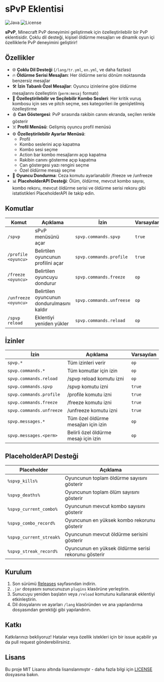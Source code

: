 # sPvP Eklentisi

![Java](https://img.shields.io/badge/Java-8+-brightgreen)
![License](https://img.shields.io/badge/License-MIT-blue)

**sPvP**, Minecraft PvP deneyimini geliştirmek için özelleştirilebilir bir PvP eklentisidir. Çoklu dil desteği, kişisel öldürme mesajları ve dinamik oyun içi özelliklerle PvP deneyimini geliştirir!

## Özellikler

- 🌐 **Çoklu Dil Desteği** (`/lang/tr.yml`, `en.yml`, ve daha fazlası)
- 🔥 **Öldürme Serisi Mesajları**: Her öldürme serisi dönüm noktasında benzersiz mesajlar
- 🛠 **İzin Tabanlı Özel Mesajlar**: Oyuncu izinlerine göre öldürme mesajlarını özelleştirin (`perm:mesaj` formatı)
- 🎵 **Özelleştirilebilir ve Seçilebilir Kombo Sesleri**: Her kritik vuruş kombosu için ses ve pitch seçme, ses kategorileri ile genişletilmiş özelleştirme
- 🩸 **Can Göstergesi**: PvP sırasında rakibin canını ekranda, seçilen renkle gösterir
- ☠️ **Profil Menüsü**: Gelişmiş oyuncu profil menüsü
- ⚙️ **Özelleştirilebilir Ayarlar Menüsü**:
  - Profil
  - Kombo seslerini açıp kapatma
  - Kombo sesi seçme
  - Action bar kombo mesajlarını açıp kapatma
  - Rakibin canını gösterme açıp kapatma
  - Can göstergesi yazı rengini seçme
  - Özel öldürme mesajı seçme
- 🥶 **Oyuncu Dondurma**: Ceza komutu ayarlanabilir /freeze ve /unfreeze
- 📊 **PlaceholderAPI Desteği**: Ölüm, öldürme, mevcut kombo sayısı, kombo rekoru, mevcut öldürme serisi ve öldürme serisi rekoru gibi istatistikleri PlaceholderAPI ile takip edin.

## Komutlar

| Komut                | Açıklama                                   | İzin                     | Varsayılan |
|----------------------|--------------------------------------------|--------------------------|------------|
| `/spvp`              | sPvP menüsünü açar                         | `spvp.commands.spvp`     | `true`     |
| `/profile <oyuncu>`  | Belirtilen oyuncunun profilini açar        | `spvp.commands.profile`  | `true`     |
| `/freeze <oyuncu>`   | Belirtilen oyuncuyu dondurur               | `spvp.commands.freeze`   | `op`        |
| `/unfreeze <oyuncu>` | Belirtilen oyuncunun dondurulmasını kaldır | `spvp.commands.unfreese` | `op`       |
| `/spvp reload`       | Eklentiyi yeniden yükler                   | `spvp.commands.reload`   | `op`       |

## İzinler

| İzin                     | Açıklama                              | Varsayılan |
|--------------------------|---------------------------------------| ---------- |
| `spvp.*`                 | Tüm izinleri verir                    | `op`       |
| `spvp.commands.*`        | Tüm komutlar için izin                | `op`       |
| `spvp.commands.reload`   | /spvp reload komutu izni              | `op`       |
| `spvp.commands.spvp`     | /spvp komutu izni                     | `true`     |
| `spvp.commands.profile`  | /profile komutu izni                  | `true`     |
| `spvp.commands.freeze`   | /freeze komutu izni                   | `true`     |
| `spvp.commands.unfreeze` | /unfreeze komutu izni                 | `true`     |
| `spvp.messages.*`        | Tüm özel öldürme mesajları için izin  | `op`     |
| `spvp.messages.<perm>`   | Belirli özel öldürme mesajı için izin | `op`     |

## PlaceholderAPI Desteği

| Placeholder               | Açıklama                                |
| ------------------------- | --------------------------------------- |
| `%spvp_kills%`            | Oyuncunun toplam öldürme sayısını gösterir |
| `%spvp_deaths%`           | Oyuncunun toplam ölüm sayısını gösterir   |
| `%spvp_current_combo%`    | Oyuncunun mevcut kombo sayısını gösterir  |
| `%spvp_combo_record%`     | Oyuncunun en yüksek kombo rekorunu gösterir |
| `%spvp_current_streak%`   | Oyuncunun mevcut öldürme serisini gösterir |
| `%spvp_streak_record%`    | Oyuncunun en yüksek öldürme serisi rekorunu gösterir |

## Kurulum

1. Son sürümü [Releases](https://github.com/username/sPvP/releases) sayfasından indirin.
2. `.jar` dosyasını sunucunuzun `plugins` klasörüne yerleştirin.
3. Sunucuyu yeniden başlatın veya `/reload` komutunu kullanarak eklentiyi etkinleştirin.
4. Dil dosyalarını ve ayarları `/lang` klasöründen ve ana yapılandırma dosyasından gerektiği gibi yapılandırın.

## Katkı

Katkılarınızı bekliyoruz! Hatalar veya özellik istekleri için bir issue açabilir ya da pull request gönderebilirsiniz.

## Lisans

Bu proje MIT Lisansı altında lisanslanmıştır - daha fazla bilgi için [LICENSE](LICENSE) dosyasına bakın.
